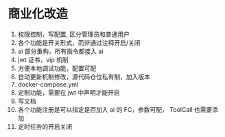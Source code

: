 # 商业化改造

1. 权限控制，写配置, 区分管理员和普通用户
2. 各个功能是开关形式，而非通过注释开启/关闭
3. ai 部分重构，所有指令都接入 ai
4. jwt 证书，vip 机制
5. 方便本地调试功能，配置可配
6. 自动更新机制修改，源代码仓位私有制，加入版本
7. docker-compose.yml
8. 定制功能，需要在 jwt 中声明才能开启
9. 写文档
10. 各个功能注册是可以指定是否加入 ai 的 FC，参数可配， ToolCall 也需要添加
11. 定时任务的开启关闭